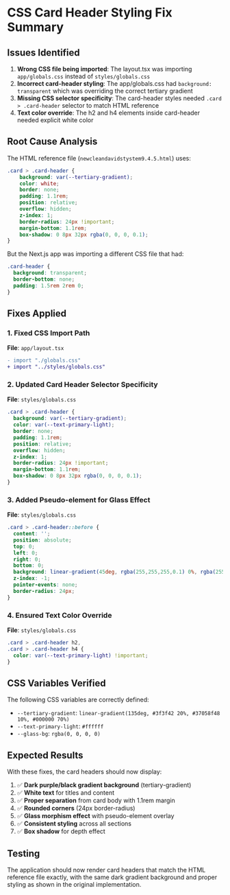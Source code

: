 # CSS Card Header Styling Fix Summary

## Issues Identified

1. **Wrong CSS file being imported**: The layout.tsx was importing `app/globals.css` instead of `styles/globals.css`
2. **Incorrect card-header styling**: The app/globals.css had `background: transparent` which was overriding the correct tertiary gradient
3. **Missing CSS selector specificity**: The card-header styles needed `.card > .card-header` selector to match HTML reference
4. **Text color override**: The h2 and h4 elements inside card-header needed explicit white color

## Root Cause Analysis

The HTML reference file (`newcleandavidstystem9.4.5.html`) uses:
```css
.card > .card-header {
    background: var(--tertiary-gradient);
    color: white;
    border: none;
    padding: 1.1rem;
    position: relative;
    overflow: hidden;
    z-index: 1;
    border-radius: 24px !important;
    margin-bottom: 1.1rem;
    box-shadow: 0 8px 32px rgba(0, 0, 0, 0.1);
}
```

But the Next.js app was importing a different CSS file that had:
```css
.card-header {
  background: transparent;
  border-bottom: none;
  padding: 1.5rem 2rem 0;
}
```

## Fixes Applied

### 1. Fixed CSS Import Path
**File**: `app/layout.tsx`
```diff
- import "./globals.css"
+ import "../styles/globals.css"
```

### 2. Updated Card Header Selector Specificity
**File**: `styles/globals.css`
```css
.card > .card-header {
  background: var(--tertiary-gradient);
  color: var(--text-primary-light);
  border: none;
  padding: 1.1rem;
  position: relative;
  overflow: hidden;
  z-index: 1;
  border-radius: 24px !important;
  margin-bottom: 1.1rem;
  box-shadow: 0 8px 32px rgba(0, 0, 0, 0.1);
}
```

### 3. Added Pseudo-element for Glass Effect
**File**: `styles/globals.css`
```css
.card > .card-header::before {
  content: '';
  position: absolute;
  top: 0;
  left: 0;
  right: 0;
  bottom: 0;
  background: linear-gradient(45deg, rgba(255,255,255,0.1) 0%, rgba(255,255,255,0) 100%);
  z-index: -1;
  pointer-events: none;
  border-radius: 24px;
}
```

### 4. Ensured Text Color Override
**File**: `styles/globals.css`
```css
.card > .card-header h2,
.card > .card-header h4 {
  color: var(--text-primary-light) !important;
}
```

## CSS Variables Verified

The following CSS variables are correctly defined:
- `--tertiary-gradient`: `linear-gradient(135deg, #3f3f42 20%, #37058f48 10%, #000000 70%)`
- `--text-primary-light`: `#ffffff`
- `--glass-bg`: `rgba(0, 0, 0, 0)`

## Expected Results

With these fixes, the card headers should now display:
1. ✅ **Dark purple/black gradient background** (tertiary-gradient)
2. ✅ **White text** for titles and content
3. ✅ **Proper separation** from card body with 1.1rem margin
4. ✅ **Rounded corners** (24px border-radius)
5. ✅ **Glass morphism effect** with pseudo-element overlay
6. ✅ **Consistent styling** across all sections
7. ✅ **Box shadow** for depth effect

## Testing

The application should now render card headers that match the HTML reference file exactly, with the same dark gradient background and proper styling as shown in the original implementation. 